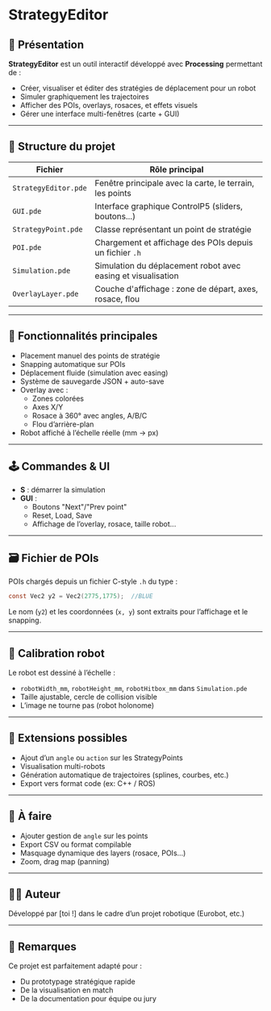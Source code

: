 # StrategyEditor

## 🧠 Présentation

**StrategyEditor** est un outil interactif développé avec **Processing** permettant de :
- Créer, visualiser et éditer des stratégies de déplacement pour un robot
- Simuler graphiquement les trajectoires
- Afficher des POIs, overlays, rosaces, et effets visuels
- Gérer une interface multi-fenêtres (carte + GUI)

---

## 📂 Structure du projet

| Fichier              | Rôle principal |
|----------------------|----------------|
| `StrategyEditor.pde` | Fenêtre principale avec la carte, le terrain, les points |
| `GUI.pde`            | Interface graphique ControlP5 (sliders, boutons...) |
| `StrategyPoint.pde`  | Classe représentant un point de stratégie |
| `POI.pde`            | Chargement et affichage des POIs depuis un fichier `.h` |
| `Simulation.pde`     | Simulation du déplacement robot avec easing et visualisation |
| `OverlayLayer.pde`   | Couche d'affichage : zone de départ, axes, rosace, flou |

---

## 🚀 Fonctionnalités principales

- Placement manuel des points de stratégie
- Snapping automatique sur POIs
- Déplacement fluide (simulation avec easing)
- Système de sauvegarde JSON + auto-save
- Overlay avec :
  - Zones colorées
  - Axes X/Y
  - Rosace à 360° avec angles, A/B/C
  - Flou d’arrière-plan
- Robot affiché à l’échelle réelle (mm → px)

---

## 🕹️ Commandes & UI

- **S** : démarrer la simulation
- **GUI** :
  - Boutons "Next"/"Prev point"
  - Reset, Load, Save
  - Affichage de l’overlay, rosace, taille robot...

---

## 🗃️ Fichier de POIs

POIs chargés depuis un fichier C-style `.h` du type :

```c
const Vec2 y2 = Vec2(2775,1775);  //BLUE
```

Le nom (`y2`) et les coordonnées (`x, y`) sont extraits pour l’affichage et le snapping.

---

## 📐 Calibration robot

Le robot est dessiné à l’échelle :
- `robotWidth_mm`, `robotHeight_mm`, `robotHitbox_mm` dans `Simulation.pde`
- Taille ajustable, cercle de collision visible
- L’image ne tourne pas (robot holonome)

---

## 🔧 Extensions possibles

- Ajout d’un `angle` ou `action` sur les StrategyPoints
- Visualisation multi-robots
- Génération automatique de trajectoires (splines, courbes, etc.)
- Export vers format code (ex: C++ / ROS)

---

## 📄 À faire

- Ajouter gestion de `angle` sur les points
- Export CSV ou format compilable
- Masquage dynamique des layers (rosace, POIs...)
- Zoom, drag map (panning)

---

## 👨‍💻 Auteur

Développé par [toi !] dans le cadre d’un projet robotique (Eurobot, etc.)

---

## 🧠 Remarques

Ce projet est parfaitement adapté pour :
- Du prototypage stratégique rapide
- De la visualisation en match
- De la documentation pour équipe ou jury

